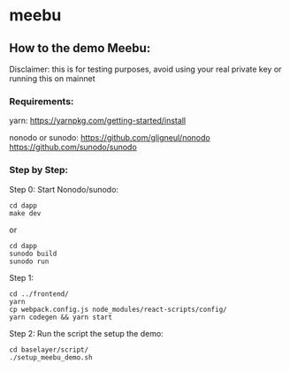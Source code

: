 # meebu

## How to the demo Meebu:

Disclaimer: this is for testing purposes, avoid using your real private key or running
this on mainnet

### Requirements:
yarn:
https://yarnpkg.com/getting-started/install

nonodo or sunodo:
https://github.com/gligneul/nonodo
https://github.com/sunodo/sunodo

### Step by Step:
Step 0:
Start Nonodo/sunodo:
```
cd dapp
make dev
```
or
```
cd dapp
sunodo build
sunodo run

```
Step 1:
```
cd ../frontend/
yarn
cp webpack.config.js node_modules/react-scripts/config/
yarn codegen && yarn start
```

Step 2:
Run the script the setup the demo:

```
cd baselayer/script/
./setup_meebu_demo.sh
```
